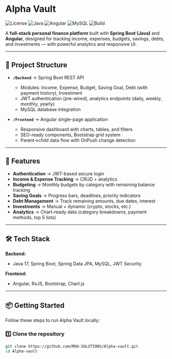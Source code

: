 # Alpha Vault
![License](https://img.shields.io/badge/License-Non--Commercial-blue)
![Java](https://img.shields.io/badge/Java-17-orange)
![Angular](https://img.shields.io/badge/Angular-17-red)
![MySQL](https://img.shields.io/badge/MySQL-8.0-blue)
![Build](https://img.shields.io/badge/Build-Passing-brightgreen)

A **full-stack personal finance platform** built with **Spring Boot (Java)** and **Angular**, designed for tracking income, expenses, budgets, savings, debts, and investments — with powerful analytics and responsive UI.


---


## 📂 Project Structure

- **`/Backend`** → Spring Boot REST API
  - Modules: Income, Expense, Budget, Saving Goal, Debt (with payment history), Investment
  - JWT authentication (pre-wired), analytics endpoints (daily, weekly, monthly, yearly)
  - MySQL database integration

- **`/Frontend`** → Angular single-page application
  - Responsive dashboard with charts, tables, and filters
  - SEO-ready components, Bootstrap grid system
  - Parent→child data flow with OnPush change detection


---


## 🚀 Features
- **Authentication** → JWT-based secure login
- **Income & Expense Tracking** → CRUD + analytics
- **Budgeting** → Monthly budgets by category with remaining balance tracking
- **Saving Goals** → Progress bars, deadlines, priority indicators
- **Debt Management** → Track remaining amounts, due dates, interest
- **Investments** → Manual + dynamic (crypto, stocks, etc.)
- **Analytics** → Chart-ready data (category breakdowns, payment methods, top 5 lists)


---


## 🛠️ Tech Stack

**Backend:**
- Java 17, Spring Boot, Spring Data JPA, MySQL, JWT Security
   
**Frontend:**
- Angular, RxJS, Bootstrap, Chart.js


---


## 📦 Getting Started
Follow these steps to run Alpha Vault locally:

### 1️⃣ Clone the repository
```bash
git clone https://github.com/MOU-SOLUTIONS/Alpha-vault.git
cd Alpha-vault
